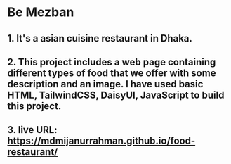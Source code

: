 # Be Mezban
## 1. It's a asian cuisine restaurant in Dhaka. 
## 2. This project includes a web page containing different types of food that we offer with some description and an image. I have used basic HTML, TailwindCSS, DaisyUI, JavaScript to build this project. 
## 3. live URL:  https://mdmijanurrahman.github.io/food-restaurant/